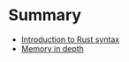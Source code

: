 # Summary

- [Introduction to Rust syntax](./rust-syntax.md)
- [Memory in depth](./ownership-borrowing.md)
